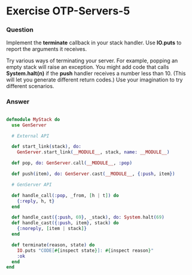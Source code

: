 Exercise OTP-Servers-5
======================

### Question

Implement the **terminate** callback in your stack handler. Use **IO.puts** to report the arguments it receives.

Try various ways of terminating your server. For example, popping an empty stack will raise an exception. You might add code that calls **System.halt(n)** if the **push** handler receives a number less than 10. (This will let you generate different return codes.) Use your imagination to try different scenarios.


### Answer

``` elixir

defmodule MyStack do
  use GenServer

  # External API

  def start_link(stack), do:
    GenServer.start_link(__MODULE__, stack, name: __MODULE__)

  def pop, do: GenServer.call(__MODULE__, :pop)

  def push(item), do: GenServer.cast(__MODULE__, {:push, item})

  # GenServer API

  def handle_call(:pop, _from, [h | t]) do
    {:reply, h, t}
  end

  def handle_cast({:push, 69}, _stack), do: System.halt(69)
  def handle_cast({:push, item}, stack) do
    {:noreply, [item | stack]}
  end

  def terminate(reason, state) do
    IO.puts "CODE[#{inspect state}]: #{inspect reason}"
    :ok
  end
end

```
